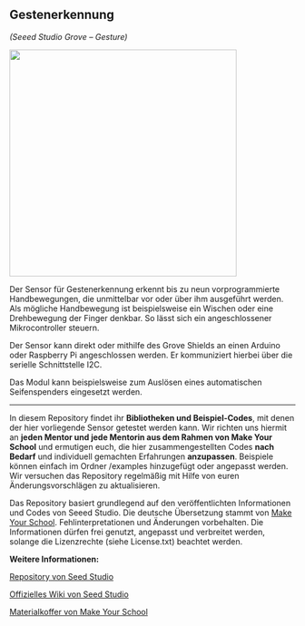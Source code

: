 Gestenerkennung
----
*(Seeed Studio Grove – Gesture)*

<img src=https://www.makeyourschool.de/wp-content/uploads/2018/10/34_gestenerkennung-1024x1024.jpg width=400px>

Der Sensor für Gestenerkennung erkennt bis zu neun vorprogrammierte Handbewegungen, die unmittelbar vor oder über ihm ausgeführt werden. Als mögliche Handbewegung ist beispielsweise ein Wischen oder eine Drehbewegung der Finger denkbar. So lässt sich ein angeschlossener Mikrocontroller steuern.

Der Sensor kann direkt oder mithilfe des Grove Shields an einen Arduino oder Raspberry Pi angeschlossen werden. Er kommuniziert hierbei über die serielle Schnittstelle I2C.

Das Modul kann beispielsweise zum Auslösen eines automatischen Seifenspenders eingesetzt werden.

----

In diesem Repository findet ihr **Bibliotheken und Beispiel-Codes**, mit denen der hier vorliegende Sensor getestet werden kann. Wir richten uns hiermit an **jeden Mentor und jede Mentorin aus dem Rahmen von Make Your School** und ermutigen euch, die hier zusammengestellten Codes **nach Bedarf** und individuell gemachten Erfahrungen **anzupassen**. Beispiele können einfach im Ordner /examples hinzugefügt oder angepasst werden. Wir versuchen das Repository regelmäßig mit Hilfe von euren Änderungsvorschlägen zu aktualisieren.

Das Repository basiert grundlegend auf den veröffentlichten Informationen und Codes von Seeed Studio. 
Die deutsche Übersetzung stammt von [Make Your School](https://www.makeyourschool.de/). Fehlinterpretationen und Änderungen vorbehalten. Die Informationen dürfen frei genutzt, angepasst und verbreitet werden, solange die Lizenzrechte (siehe License.txt) beachtet werden.

**Weitere Informationen:**

[Repository von Seed Studio](https://github.com/Seeed-Studio/)

[Offizielles Wiki von Seed Studio](http://wiki.seeedstudio.com/Grove/)

[Materialkoffer von Make Your School](https://www.makeyourschool.de/material/)
